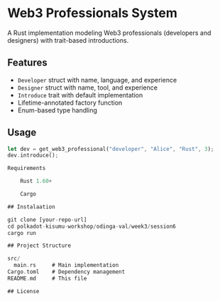  # Web3 Professionals System

A Rust implementation modeling Web3 professionals (developers and designers) with trait-based introductions.

## Features
- `Developer` struct with name, language, and experience
- `Designer` struct with name, tool, and experience
- `Introduce` trait with default implementation
- Lifetime-annotated factory function
- Enum-based type handling

## Usage
```rust
let dev = get_web3_professional("developer", "Alice", "Rust", 3);
dev.introduce();

Requirements

    Rust 1.60+

    Cargo

## Instalaation

git clone [your-repo-url]
cd polkadot-kisumu-workshop/odinga-val/week3/session6
cargo run

## Project Structure

src/
  main.rs     # Main implementation
Cargo.toml    # Dependency management
README.md     # This file

## License